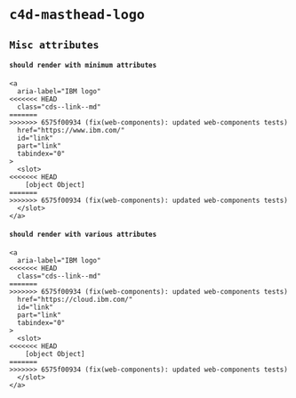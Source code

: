 # `c4d-masthead-logo`

## `Misc attributes`

####   `should render with minimum attributes`

```
<a
  aria-label="IBM logo"
<<<<<<< HEAD
  class="cds--link--md"
=======
>>>>>>> 6575f00934 (fix(web-components): updated web-components tests)
  href="https://www.ibm.com/"
  id="link"
  part="link"
  tabindex="0"
>
  <slot>
<<<<<<< HEAD
    [object Object]
=======
>>>>>>> 6575f00934 (fix(web-components): updated web-components tests)
  </slot>
</a>

```

####   `should render with various attributes`

```
<a
  aria-label="IBM logo"
<<<<<<< HEAD
  class="cds--link--md"
=======
>>>>>>> 6575f00934 (fix(web-components): updated web-components tests)
  href="https://cloud.ibm.com/"
  id="link"
  part="link"
  tabindex="0"
>
  <slot>
<<<<<<< HEAD
    [object Object]
=======
>>>>>>> 6575f00934 (fix(web-components): updated web-components tests)
  </slot>
</a>

```

